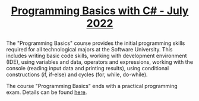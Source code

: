 # <p align="center"><a href="https://softuni.bg/trainings/3753/programming-basics-with-csharp-july-2022"> Programming Basics with C# - July 2022 <a/><p>

The "Programming Basics" course provides the initial programming skills required for all technological majors at the Software University. This includes writing basic code skills, working with development environment (IDE), using variables and data, operators and expressions, working with the console (reading input data and printing results), using conditional constructions (if, if-else) and cycles (for, while, do-while).

The course "Programming Basics" ends with a practical programming exam. Details can be found [here](https://softuni.bg/trainings/courses).
